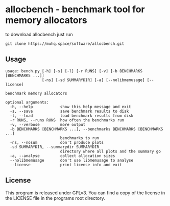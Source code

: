 # allocbench - benchmark tool for memory allocators

to download allocbench just run

```shell
git clone https://muhq.space/software/allocbench.git
```

## Usage

	usage: bench.py [-h] [-s] [-l] [-r RUNS] [-v] [-b BENCHMARKS [BENCHMARKS ...]]
	                [-ns] [-sd SUMMARYDIR] [-a] [--nolibmemusage] [--license]

	benchmark memory allocators

	optional arguments:
	  -h, --help            show this help message and exit
	  -s, --save            save benchmark results to disk
	  -l, --load            load benchmark results from disk
	  -r RUNS, --runs RUNS  how often the benchmarks run
	  -v, --verbose         more output
	  -b BENCHMARKS [BENCHMARKS ...], --benchmarks BENCHMARKS [BENCHMARKS ...]
	                        benchmarks to run
	  -ns, --nosum          don't produce plots
	  -sd SUMMARYDIR, --summarydir SUMMARYDIR
	                        directory where all plots and the summary go
	  -a, --analyse         collect allocation sizes
	  --nolibmemusage       don't use libmemusage to analyse
	  --license             print license info and exit

## License

This program is released under GPLv3. You can find a copy of the license
in the LICENSE file in the programs root directory.
